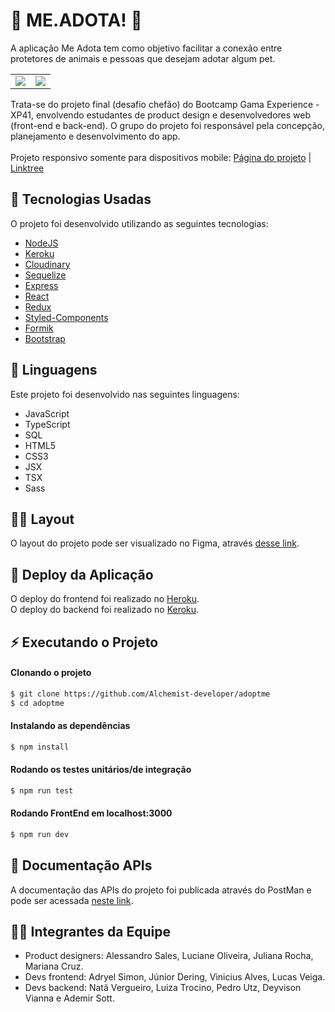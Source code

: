 

# 🐾 ME.ADOTA! 🐾

A aplicação Me Adota tem como objetivo facilitar a conexão entre protetores de animais e pessoas que desejam adotar algum pet. 
<br>

<table>
  <tr>
    <td valign="top"><img src="https://user-images.githubusercontent.com/88943961/178397168-87da3714-8894-4453-8a3a-8c1335af3b2d.png"/></td>
    <td valign="top"><img src="https://user-images.githubusercontent.com/88943961/178394844-8ef05197-a6ec-41e8-8319-9ae5150eb8c8.png"/></td>
  </tr>
</table>



Trata-se do projeto final (desafio chefão) do Bootcamp Gama Experience - XP41, envolvendo estudantes de product design e desenvolvedores web (front-end e back-end). O grupo do projeto foi responsável pela concepção, planejamento e desenvolvimento do app.</br>
</br>Projeto responsivo somente para dispositivos mobile: <a href="https://meadotepets.herokuapp.com/">Página do projeto</a> |
<a href="https://meadotepets.herokuapp.com/">Linktree</a>

## 🚀 Tecnologias Usadas
O projeto foi desenvolvido utilizando as seguintes tecnologias:

- [NodeJS](https://nodejs.org/en/)
- [Keroku](https://dashboard.heroku.com/)
- [Cloudinary](https://cloudinary.com/documentation)
- [Sequelize](https://sequelize.org/)
- [Express](https://expressjs.com/pt-br/)
- [React](https://pt-br.reactjs.org/)
- [Redux](https://redux.js.org/)
- [Styled-Components](https://styled-components.com/)
- [Formik](https://formik.org/docs/overview)
- [Bootstrap](https://getbootstrap.com/docs/5.2/getting-started/introduction/)

## 📔 Linguagens
Este projeto foi desenvolvido nas seguintes linguagens:

- JavaScript
- TypeScript
- SQL
- HTML5
- CSS3
- JSX
- TSX
- Sass


## ✍🏻 Layout
O layout do projeto pode ser visualizado no Figma, através [desse link](https://www.figma.com/file/iiXhhQDAWXsk70izMFejET/Desafio-do-Chef%C3%A3o-G4).  

## 🔨 Deploy da Aplicação
O deploy do frontend foi realizado no [Heroku](https://adoptme-app.herokuapp.com/). </br>
O deploy do backend foi realizado no [Keroku](https://adoptme-app.herokuapp.com/).


## ⚡ Executando o Projeto

#### Clonando o projeto
```sh
$ git clone https://github.com/Alchemist-developer/adoptme
$ cd adoptme
```

#### Instalando as dependências 
```sh
$ npm install
```

#### Rodando os testes unitários/de integração
```sh
$ npm run test
```

#### Rodando FrontEnd em localhost:3000
```sh
$ npm run dev
```

## 📄 Documentação APIs
A documentação das APIs do projeto foi publicada através do PostMan e pode ser acessada [neste link](https://documenter.getpostman.com/view/21559218/UzBsHjau#70788b09-5d76-46a9-8bdb-dabec37e5522).

## 🙋‍♀️ Integrantes da Equipe
- Product designers: Alessandro Sales, Luciane Oliveira, Juliana Rocha, Mariana Cruz.
- Devs frontend: Adryel Simon, Júnior Dering, Vinicius Alves, Lucas Veiga. 
- Devs backend:  Natã Vergueiro, Luiza Trocino, Pedro Utz, Deyvison Vianna e Ademir Sott.
